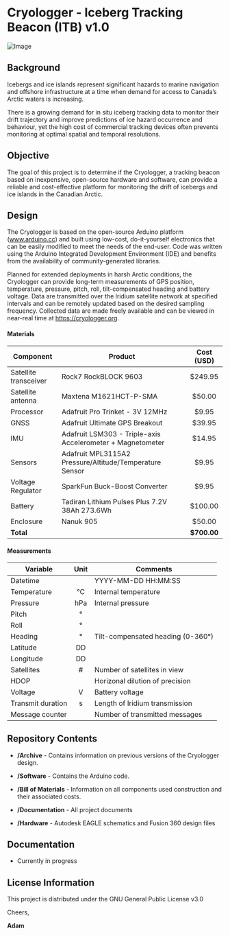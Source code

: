# Cryologger - Iceberg Tracking Beacon (ITB) v1.0
![Image](https://github.com/adamgarbo/Cryologger_Iceberg_Tracking_Beacon/blob/master/Archive/V2/Documentation/Images/DSC_2351.JPG)

## Background
Icebergs and ice islands represent significant hazards to marine navigation and offshore infrastructure at a time when demand for access to Canada’s Arctic waters is increasing.

There is a growing demand for in situ iceberg tracking data to monitor their drift trajectory and improve predictions of ice hazard occurrence and behaviour, yet the high cost of commercial tracking devices often prevents monitoring at optimal spatial and temporal resolutions.

## Objective
The goal of this project is to determine if the Cryologger, a tracking beacon based on inexpensive, open-source hardware and software, can provide a reliable and cost-effective platform for monitoring the drift of icebergs and ice islands in the Canadian Arctic.

## Design
The Cryologger is based on the open-source Arduino platform (www.arduino.cc) and built using low-cost, do-it-yourself electronics that can be easily modified to meet the needs of the end-user. Code was written using the Arduino Integrated Development Environment (IDE) and benefits from the availability of community-generated libraries.

Planned for extended deployments in harsh Arctic conditions, the Cryologger can provide long-term measurements of GPS position, temperature, pressure, pitch, roll, tilt-compensated heading and battery voltage. Data are transmitted over the Iridium satellite network at specified intervals and can be remotely updated based on the desired sampling frequency. Collected data are made freely available and can be viewed in near-real time at https://cryologger.org.

#### Materials

| Component | Product | Cost (USD) |
| --- | --- | :---: | 
| Satellite transceiver | Rock7 RockBLOCK 9603 | $249.95 |
| Satellite antenna | Maxtena	M1621HCT-P-SMA | $50.00 | 
| Processor | Adafruit	Pro Trinket - 3V 12MHz | $9.95 |
| GNSS | Adafruit	Ultimate GPS Breakout | $39.95 |
| IMU | Adafruit LSM303 - Triple-axis Accelerometer + Magnetometer | $14.95 |
| Sensors | Adafruit MPL3115A2 Pressure/Altitude/Temperature Sensor | $9.95 |
| Voltage Regulator | SparkFun Buck-Boost Converter | $9.95 |
| Battery | Tadiran Lithium Pulses Plus 7.2V 38Ah 273.6Wh | $100.00 |
| Enclosure | Nanuk 905 | $50.00 | 
| **Total** | | **$700.00** | 

#### Measurements
| Variable | Unit | Comments |
| --- | :---: | --- |
| Datetime  |   | YYYY-MM-DD HH:MM:SS |
| Temperature | °C  | Internal temperature |
| Pressure | hPa | Internal pressure |
| Pitch | °|  |
| Roll | ° |  |
| Heading | °  | Tilt-compensated heading (0-360°) |
| Latitude | DD |  |
| Longitude | DD |  |
| Satellites | # | Number of satellites in view  |
| HDOP |  | Horizonal dilution of precision |
| Voltage | V | Battery voltage |
| Transmit duration  | s | Length of Iridium transmission  |
| Message counter |  | Number of transmitted messages |

## Repository Contents

* **/Archive** - Contains information on previous versions of the Cryologger design.

* **/Software** - Contains the Arduino code.

* **/Bill of Materials** - Information on all components used construction and their associated costs.

* **/Documentation** - All project documents

* **/Hardware** - Autodesk EAGLE schematics and Fusion 360 design files

## Documentation
* Currently in progress

## License Information
This project is distributed under the GNU General Public License v3.0

Cheers,

**Adam**
